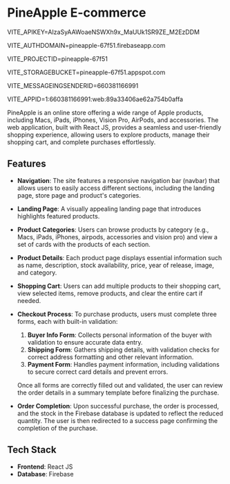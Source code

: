 # PineApple E-commerce

VITE_APIKEY=AIzaSyAAWoaeNSWXh9x_MaUUk1SR9ZE_M2EzDDM

VITE_AUTHDOMAIN=pineapple-67f51.firebaseapp.com

VITE_PROJECTID=pineapple-67f51

VITE_STORAGEBUCKET=pineapple-67f51.appspot.com

VITE_MESSAGEINGSENDERID=660381166991

VITE_APPID=1:660381166991:web:89a33406ae62a754b0affa


PineApple is an online store offering a wide range of Apple products, including Macs, iPads, iPhones, Vision Pro, AirPods, and accessories. The web application, built with React JS, provides a seamless and user-friendly shopping experience, allowing users to explore products, manage their shopping cart, and complete purchases effortlessly.

## Features

- **Navigation**: The site features a responsive navigation bar (navbar) that allows users to easily access different sections, including the landing page, store page and product's categories.
  
- **Landing Page**: A visually appealing landing page that introduces highlights featured products.
  
- **Product Categories**: Users can browse products by category (e.g., Macs, iPads, iPhones, airpods, accessories and vision pro) and view a set of cards with the products of each section.
  
- **Product Details**: Each product page displays essential information such as name, description, stock availability, price, year of release, image, and category.
  
- **Shopping Cart**: Users can add multiple products to their shopping cart, view selected items, remove products, and clear the entire cart if needed.
  
- **Checkout Process**: To purchase products, users must complete three forms, each with built-in validation:
  1. **Buyer Info Form**: Collects personal information of the buyer with validation to ensure accurate data entry.
  2. **Shipping Form**: Gathers shipping details, with validation checks for correct address formatting and other relevant information.
  3. **Payment Form**: Handles payment information, including validations to secure correct card details and prevent errors.
  
  Once all forms are correctly filled out and validated, the user can review the order details in a summary template before finalizing the purchase.

- **Order Completion**: Upon successful purchase, the order is processed, and the stock in the Firebase database is updated to reflect the reduced quantity. The user is then redirected to a success page confirming the completion of the purchase.

## Tech Stack

- **Frontend**: React JS
- **Database**: Firebase
